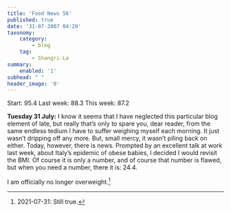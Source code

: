 ```yaml
---
title: 'Food News 56'
published: true
date: '31-07-2007 04:20'
taxonomy:
    category:
        - blog
    tag:
        - Shangri-La
summary:
    enabled: '1'
subhead: " "
header_image: '0'
---
```


Start: 95.4 Last week: 88.3 This week: 87.2

**Tuesday 31 July:** I know it seems that I have neglected this particular blog element of late, but really that’s only to spare you, dear reader, from the same endless tedium I have to suffer weighing myself each morning. It just wasn’t dripping off any more. But, small mercy, it wasn’t piling back on either. Today, however, there is news. Prompted by an excellent talk at work last week, about Italy’s epidemic of obese babies, I decided I would revisit the BMI. Of course it is only a number, and of course that number is flawed, but when you need a number, there it is: 24.4.

I am officially no longer overweight.[^1]

[^1]: 2021-07-31: Still true.
